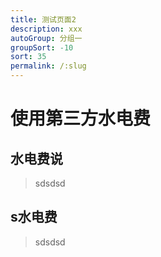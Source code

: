 ```yaml
---
title: 测试页面2
description: xxx
autoGroup: 分组一
groupSort: -10
sort: 35
permalink: /:slug
---
```

# 使用第三方水电费

## 水电费说
> sdsdsd

## s水电费
> sdsdsd
